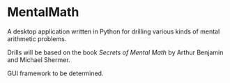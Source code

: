 # MentalMath

A desktop application written in Python for drilling various kinds of mental arithmetic problems.

Drills will be based on the book <i>Secrets of Mental Math</i> by Arthur Benjamin and Michael Shermer.

GUI framework to be determined.
